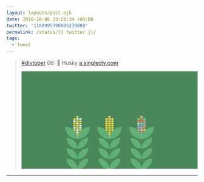```yaml
---
layout: layouts/post.njk
date: 2019-10-06 23:58:34 +00:00
twitter: '1180995798005239808'
permalink: /status/{{ twitter }}/
tags: 
  - tweet
---
```


> [#divtober](https://twitter.com/hashtag/divtober) 06: 🌽 Husky [a.singlediv.com](https://a.singlediv.com) 
> 
> ![Three stalks of corn: one yellow, one white and yellow, and one multicolored.](/img/1180995798005239808-EGO9awhUEAApVDE.jpg)

---
